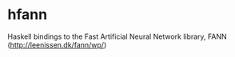 # hfann
Haskell bindings to the Fast Artificial Neural Network library, FANN (http://leenissen.dk/fann/wp/)
